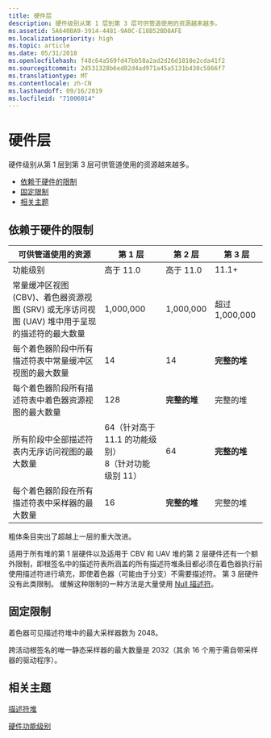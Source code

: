 ```yaml
---
title: 硬件层
description: 硬件级别从第 1 层到第 3 层可供管道使用的资源越来越多。
ms.assetid: 5A640BA9-3914-4481-9A0C-E18B52BD8AFE
ms.localizationpriority: high
ms.topic: article
ms.date: 05/31/2018
ms.openlocfilehash: f48c64a569fd47bb58a2ad2d26d1818e2cda41f2
ms.sourcegitcommit: 2d531328b6ed82d4ad971a45a5131b430c5866f7
ms.translationtype: MT
ms.contentlocale: zh-CN
ms.lasthandoff: 09/16/2019
ms.locfileid: "71006014"
---
```

# <a name="hardware-tiers"></a>硬件层

硬件级别从第 1 层到第 3 层可供管道使用的资源越来越多。

-   [依赖于硬件的限制](#limits-dependant-on-hardware)
-   [固定限制](#invariable-limits)
-   [相关主题](#related-topics)

## <a name="limits-dependant-on-hardware"></a>依赖于硬件的限制



| 可供管道使用的资源                                                                                                              | 第 1 层                                                                   | 第 2 层        | 第 3 层        |
|--------------------------------------------------------------------------------------------------------------------------------------------------|--------------------------------------------------------------------------|---------------|---------------|
| 功能级别                                                                                                                                   | 高于 11.0                                                                    | 高于 11.0         | 11.1+         |
| 常量缓冲区视图 (CBV)、着色器资源视图 (SRV) 或无序访问视图 (UAV) 堆中用于呈现的描述符的最大数量 | 1,000,000                                                                | 1,000,000     | 超过 1,000,000    |
| 每个着色器阶段中所有描述符表中常量缓冲区视图的最大数量                                                                | 14                                                                       | 14            | **完整的堆** |
| 每个着色器阶段所有描述符表中着色器资源视图的最大数量                                                                | 128                                                                      | **完整的堆** | 完整的堆     |
| 所有阶段中全部描述符表内无序访问视图的最大数量                                                              | 64（针对高于 11.1 的功能级别）<br/> 8（针对功能级别 11）<br/> | 64            | **完整的堆** |
| 每个着色器阶段在所有描述符表中采样器的最大数量                                                                             | 16                                                                       | **完整的堆** | 完整的堆     |



 

粗体条目突出了超越上一层的重大改进。

适用于所有堆的第 1 层硬件以及适用于 CBV 和 UAV 堆的第 2 层硬件还有一个额外限制，即根签名中的描述符表所涵盖的所有描述符堆条目都必须在着色器执行前使用描述符进行填充，即使着色器（可能由于分支）不需要描述符。 第 3 层硬件没有此类限制。 缓解这种限制的一种方法是大量使用 [Null 描述符](descriptors.md)。

## <a name="invariable-limits"></a>固定限制

着色器可见描述符堆中的最大采样器数为 2048。

跨活动根签名的唯一静态采样器的最大数量是 2032（其余 16 个用于需自带采样器的驱动程序）。

## <a name="related-topics"></a>相关主题

<dl> <dt>

[描述符堆](descriptor-heaps.md)
</dt> <dt>

[硬件功能级别](hardware-feature-levels.md)
</dt> </dl>

 

 





